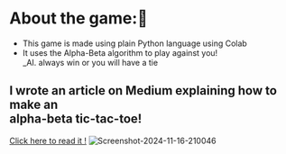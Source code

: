<h1>About the game:🤖</h1>
<ul>
  <li> This game is made using plain Python language using Colab </li>
  <li> It uses the Alpha-Beta algorithm to play against you! <br>_AI. always win or you will have a tie </li>
</ul>

<h2><b>I wrote an article on Medium explaining how to make an<br> alpha-beta tic-tac-toe!</b></h2>
<a target="_blank" href="https://medium.com/@nana2004mo/making-a-tictactoe-using-alpha-beta-bruning-82b985684896">Click here to read it
!</a>
  <img src="https://i.ibb.co/pWB956p/Screenshot-2024-11-16-210046.jpg" alt="Screenshot-2024-11-16-210046" border="0">

